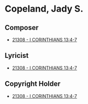 # Copeland, Jady S.

## Composer

- [21308 - I CORINTHIANS 13:4-7](/hymns/21308.md)

## Lyricist

- [21308 - I CORINTHIANS 13:4-7](/hymns/21308.md)

## Copyright Holder

- [21308 - I CORINTHIANS 13:4-7](/hymns/21308.md)

